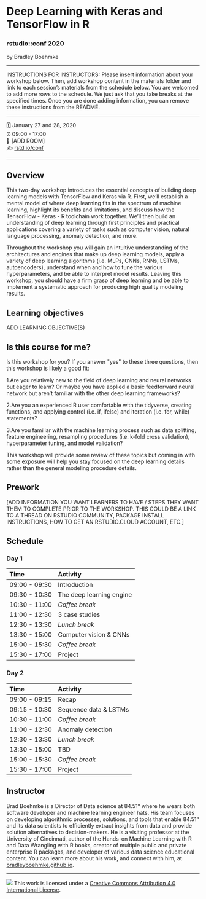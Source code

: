 Deep Learning with Keras and TensorFlow in R
================

### rstudio::conf 2020

by Bradley Boehmke

-----

INSTRUCTIONS FOR INSTRUCTORS: Please insert information about your
workshop below. Then, add workshop content in the materials folder and
link to each session’s materials from the schedule below. You are
welcomed to add more rows to the schedule. We just ask that you take
breaks at the specified times. Once you are done adding information, you
can remove these instructions from the README.

-----

:spiral_calendar: January 27 and 28, 2020  
:alarm_clock:     09:00 - 17:00  
:hotel:           \[ADD ROOM\]  
:writing_hand:    [rstd.io/conf](http://rstd.io/conf)

-----

## Overview

This two-day workshop introduces the essential concepts of building deep learning models with TensorFlow and Keras via R. First, we’ll establish a mental model of where deep learning fits in the spectrum of machine learning, highlight its benefits and limitations, and discuss how the TensorFlow - Keras - R toolchain work together. We’ll then build an understanding of deep learning through first principles and practical applications covering a variety of tasks such as computer vision, natural language processing, anomaly detection, and more.

Throughout the workshop you will gain an intuitive understanding of the architectures and engines that make up deep learning models, apply a variety of deep learning algorithms (i.e. MLPs, CNNs, RNNs, LSTMs, autoencoders), understand when and how to tune the various hyperparameters, and be able to interpret model results. Leaving this workshop, you should have a firm grasp of deep learning and be able to implement a systematic approach for producing high quality modeling results.

## Learning objectives

ADD LEARNING OBJECTIVE(S)

## Is this course for me?

Is this workshop for you? If you answer "yes" to these three questions, then this workshop is likely a good fit: 

1.Are you relatively new to the field of deep learning and neural networks but eager to learn? Or maybe you have applied a basic feedforward neural network but aren’t familiar with the other deep learning frameworks? 

2.Are you an experienced R user comfortable with the tidyverse, creating functions, and applying control (i.e. if, ifelse) and iteration (i.e. for, while) statements? 

3.Are you familiar with the machine learning process such as data splitting, feature engineering, resampling procedures (i.e. k-fold cross validation), hyperparameter tuning, and model validation? 

This workshop will provide some review of these topics but coming in with some exposure will help you stay focused on the deep learning details rather than the general modeling procedure details.

## Prework

\[ADD INFORMATION YOU WANT LEARNERS TO HAVE / STEPS THEY WANT THEM TO
COMPLETE PRIOR TO THE WORKSHOP. THIS COULD BE A LINK TO A THREAD ON
RSTUDIO COMMUNITY, PACKAGE INSTALL INSTRUCTIONS, HOW TO GET AN
RSTUDIO.CLOUD ACCOUNT, ETC.\]

## Schedule

### Day 1

| Time          | Activity                 |
| :------------ | :----------------------- |
| 09:00 - 09:30 | Introduction             |
| 09:30 - 10:30 | The deep learning engine |
| 10:30 - 11:00 | *Coffee break*           |
| 11:00 - 12:30 | 3 case studies           |
| 12:30 - 13:30 | *Lunch break*            |
| 13:30 - 15:00 | Computer vision & CNNs   |
| 15:00 - 15:30 | *Coffee break*           |
| 15:30 - 17:00 | Project                  |

### Day 2

| Time          | Activity                 |
| :------------ | :----------------------- |
| 09:00 - 09:15 | Recap                    |
| 09:15 - 10:30 | Sequence data & LSTMs    |
| 10:30 - 11:00 | *Coffee break*           |
| 11:00 - 12:30 | Anomaly detection        |
| 12:30 - 13:30 | *Lunch break*            |
| 13:30 - 15:00 | TBD                      |
| 15:00 - 15:30 | *Coffee break*           |
| 15:30 - 17:00 | Project                  |

## Instructor

Brad Boehmke is a Director of Data science at 84.51° where he wears both
software developer and machine learning engineer hats. His team focuses
on developing algorithmic processes, solutions, and tools that enable
84.51° and its data scientists to efficiently extract insights from data
and provide solution alternatives to decision-makers. He is a visiting
professor at the University of Cincinnati, author of the Hands-on
Machine Learning with R and Data Wrangling with R books, creator of
multiple public and private enterprise R packages, and developer of
various data science educational content. You can learn more about his
work, and connect with him, at [bradleyboehmke.github.io](http://bradleyboehmke.github.io/).

-----

![](https://i.creativecommons.org/l/by/4.0/88x31.png) This work is
licensed under a [Creative Commons Attribution 4.0 International
License](https://creativecommons.org/licenses/by/4.0/).
